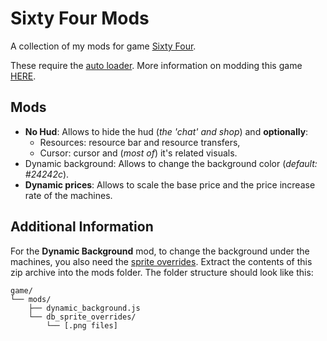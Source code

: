 # Sixty Four Mods

A collection of my mods for game [Sixty Four](https://store.steampowered.com/app/2659900/Sixty_Four/).

These require the [auto loader](https://gist.github.com/NamelessCoder/26be6b5db7480de09f9dfb9e80dee3fe#file-autoloader-js).
More information on modding this game [HERE](https://sixtyfour.game-vault.net/wiki/Modding:Index).

## Mods

- **No Hud**: Allows to hide the hud (_the 'chat' and shop_) and **optionally**:
  - Resources: resource bar and resource transfers,
  - Cursor: cursor and (_most of_) it's related visuals.
- Dynamic background: Allows to change the background color (_default: #24242c_).
- **Dynamic prices**: Allows to scale the base price and the price increase rate of the machines.

## Additional Information

For the **Dynamic Background** mod, to change the background under the machines, you also need the [sprite overrides](https://github.com/RafalBerezin/Sixty_Four_Mods/blob/master/dynamic_background_sprite_overrides.zip).
Extract the contents of this zip archive into the mods folder.
The folder structure should look like this:

```
game/
└── mods/
    ├── dynamic_background.js
    └── db_sprite_overrides/
        └── [.png files]
```
